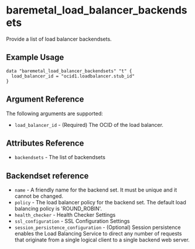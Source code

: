 # baremetal\_load\_balancer\_backendsets

Provide a list of load balancer backendsets.

## Example Usage

```
data "baremetal_load_balancer_backendsets" "t" {
  load_balancer_id = "ocid1.loadbalancer.stub_id"
}
```

## Argument Reference

The following arguments are supported:

* `load_balancer_id` - (Required) The OCID of the load balancer.


## Attributes Reference
* `backendsets` - The list of backendsets

## Backendset reference
* `name` - A friendly name for the backend set. It must be unique and it cannot be changed.
* `policy` - The load balancer policy for the backend set. The default load balancing policy is 'ROUND_ROBIN'.
* `health_checker` - Health Checker Settings
* `ssl_configuration` - SSL Configuration Settings
* `session_persistence_configuration` - (Optional) Session persistence enables the Load Balancing Service to direct any number of requests that originate from a single logical client to a single backend web server.
